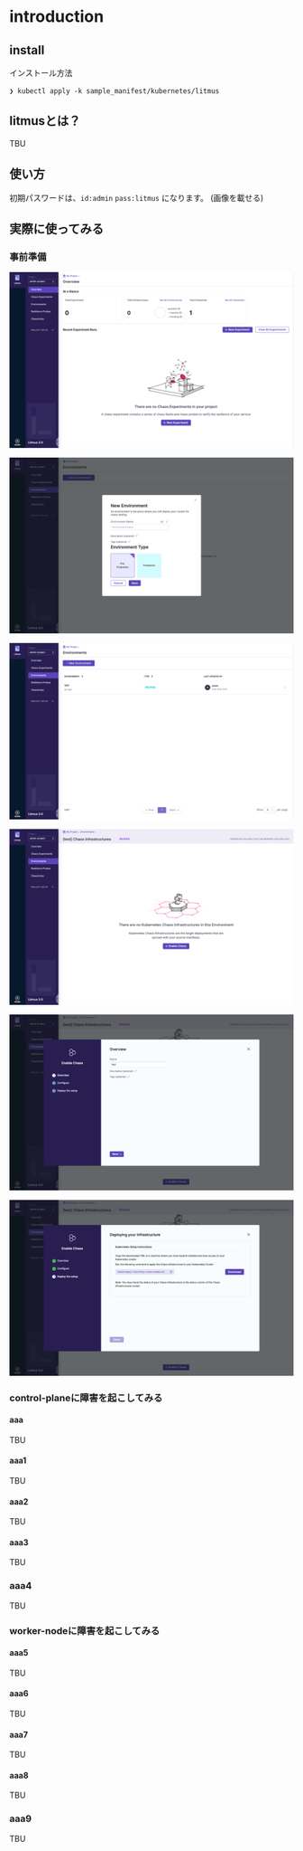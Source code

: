 # introduction

## install

インストール方法

```:terminal
❯ kubectl apply -k sample_manifest/kubernetes/litmus
```

## litmusとは？

TBU

## 使い方

初期パスワードは、`id:admin` `pass:litmus` になります。
(画像を載せる)

## 実際に使ってみる

### 事前準備

![トップページ](../../image/20.png)

![環境構築](../../image/21.png)

![環境構築](../../image/22.png)

![環境構築](../../image/23.png)

![環境構築](../../image/24.png)

![環境構築](../../image/25.png)

### control-planeに障害を起こしてみる

#### aaa

TBU

#### aaa1

TBU

#### aaa2

TBU

#### aaa3

TBU

### aaa4

TBU

### worker-nodeに障害を起こしてみる

#### aaa5

TBU

#### aaa6

TBU

#### aaa7

TBU

#### aaa8

TBU

### aaa9

TBU
